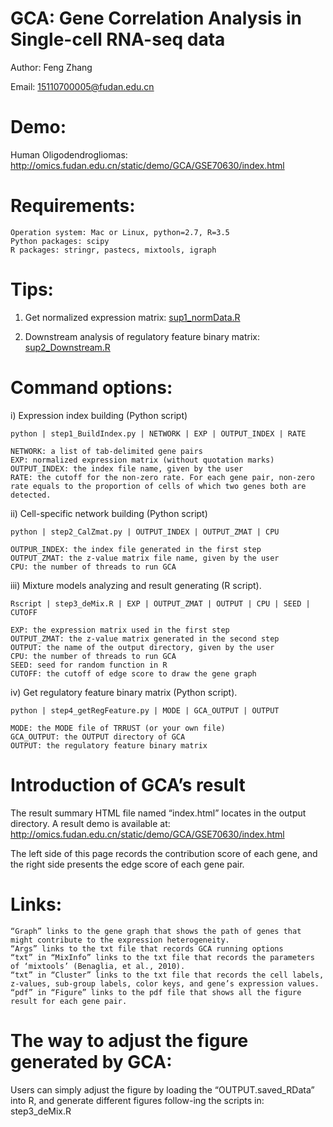 # GCA: Gene Correlation Analysis in Single-cell RNA-seq data

Author: Feng Zhang

Email: 15110700005@fudan.edu.cn

# Demo: 

Human Oligodendrogliomas: http://omics.fudan.edu.cn/static/demo/GCA/GSE70630/index.html

# Requirements:

    Operation system: Mac or Linux, python=2.7, R=3.5    
    Python packages: scipy    
    R packages: stringr, pastecs, mixtools, igraph

# Tips:

1. Get normalized expression matrix:  [sup1_normData.R](/GCA/sup1_normData.R) 

2. Downstream analysis of regulatory feature binary matrix: [sup2_Downstream.R](/GCA/sup2_Downstream.R)

# Command options:

i) Expression index building (Python script)

    python | step1_BuildIndex.py | NETWORK | EXP | OUTPUT_INDEX | RATE
    
    NETWORK: a list of tab-delimited gene pairs 
    EXP: normalized expression matrix (without quotation marks)    
    OUTPUT_INDEX: the index file name, given by the user   
    RATE: the cutoff for the non-zero rate. For each gene pair, non-zero rate equals to the proportion of cells of which two genes both are detected. 

ii) Cell-specific network building (Python script)

    python | step2_CalZmat.py | OUTPUT_INDEX | OUTPUT_ZMAT | CPU    
    
    OUTPUR_INDEX: the index file generated in the first step    
    OUTPUT_ZMAT: the z-value matrix file name, given by the user   
    CPU: the number of threads to run GCA 

iii) Mixture models analyzing and result generating (R script).

    Rscript | step3_deMix.R | EXP | OUTPUT_ZMAT | OUTPUT | CPU | SEED | CUTOFF
    
    EXP: the expression matrix used in the first step
    OUTPUT_ZMAT: the z-value matrix generated in the second step
    OUTPUT: the name of the output directory, given by the user
    CPU: the number of threads to run GCA 
    SEED: seed for random function in R
    CUTOFF: the cutoff of edge score to draw the gene graph
    
iv) Get regulatory feature binary matrix (Python script).

    python | step4_getRegFeature.py | MODE | GCA_OUTPUT | OUTPUT
    
    MODE: the MODE file of TRRUST (or your own file)
    GCA_OUTPUT: the OUTPUT directory of GCA
    OUTPUT: the regulatory feature binary matrix
    
    
# Introduction of GCA’s result

The result summary HTML file named “index.html” locates in the output directory. A result demo is available at: http://omics.fudan.edu.cn/static/demo/GCA/GSE70630/index.html

The left side of this page records the contribution score of each gene, and the right side presents the edge score of each gene pair.

# Links:

    “Graph” links to the gene graph that shows the path of genes that might contribute to the expression heterogeneity. 
    “Args” links to the txt file that records GCA running options 
    “txt” in “MixInfo” links to the txt file that records the parameters of ‘mixtools’ (Benaglia, et al., 2010).
    “txt” in “Cluster” links to the txt file that records the cell labels, z-values, sub-group labels, color keys, and gene’s expression values.
    “pdf” in “Figure” links to the pdf file that shows all the figure result for each gene pair.

# The way to adjust the figure generated by GCA: 

Users can simply adjust the figure by loading the “OUTPUT.saved_RData” into R, and generate different figures follow-ing the scripts in: step3_deMix.R
